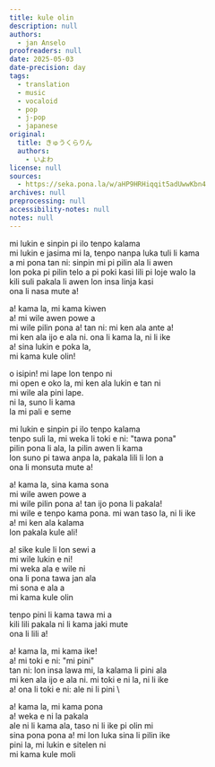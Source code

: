 ```yaml
---
title: kule olin
description: null
authors:
  - jan Anselo
proofreaders: null
date: 2025-05-03
date-precision: day 
tags:
  - translation
  - music
  - vocaloid
  - pop
  - j-pop
  - japanese
original:
  title: きゅうくらりん
  authors:
    - いよわ
license: null
sources:
  - https://seka.pona.la/w/aHP9HRHiqqit5adUwwKbn4
archives: null
preprocessing: null
accessibility-notes: null
notes: null
---
```


mi lukin e sinpin pi ilo tenpo kalama  \
mi lukin e jasima mi la, tenpo nanpa luka tuli li kama  \
a mi pona tan ni: sinpin mi pi pilin ala li awen  \
lon poka pi pilin telo a pi poki kasi lili pi loje walo la  \
kili suli pakala li awen lon insa linja kasi  \
ona li nasa mute a!

a! kama la, mi kama kiwen  \
a! mi wile awen powe a  \
mi wile pilin pona a! tan ni: mi ken ala ante a!  \
mi ken ala ijo e ala ni. ona li kama la, ni li ike  \
a! sina lukin e poka la,  \
mi kama kule olin!

o isipin! mi lape lon tenpo ni  \
mi open e oko la, mi ken ala lukin e tan ni  \
mi wile ala pini lape.  \
ni la, suno li kama  \
la mi pali e seme

mi lukin e sinpin pi ilo tenpo kalama  \
tenpo suli la, mi weka li toki e ni: "tawa pona"  \
pilin pona li ala, la pilin awen li kama  \
lon suno pi tawa anpa la, pakala lili li lon a  \
ona li monsuta mute a!

a! kama la, sina kama sona  \
mi wile awen powe a  \
mi wile pilin pona a! tan ijo pona li pakala!  \
mi wile e tenpo kama pona. mi wan taso la, ni li ike  \
a! mi ken ala kalama  \
lon pakala kule ali!

a! sike kule li lon sewi a  \
mi wile lukin e ni!  \
mi weka ala e wile ni  \
ona li pona tawa jan ala  \
mi sona e ala a  \
mi kama kule olin

tenpo pini li kama tawa mi a  \
kili lili pakala ni li kama jaki mute  \
ona li lili a!

a! kama la, mi kama ike!  \
a! mi toki e ni: "mi pini"  \
tan ni: lon insa lawa mi, la kalama li pini ala  \
mi ken ala ijo e ala ni. mi toki e ni la, ni li ike  \
a! ona li toki e ni: ale ni li pini  \

a! kama la, mi kama pona  \
a! weka e ni la pakala  \
ale ni li kama ala, taso ni li ike pi olin mi  \
sina pona pona a! mi lon luka sina li pilin ike  \
pini la, mi lukin e sitelen ni  \
mi kama kule moli
